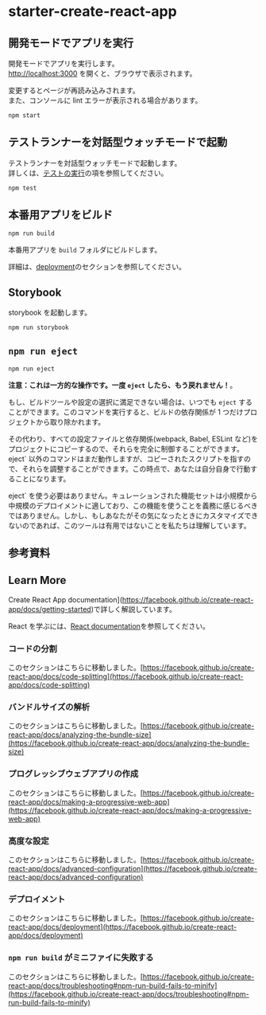 # starter-create-react-app

## 開発モードでアプリを実行

開発モードでアプリを実行します。  
[http://localhost:3000](http://localhost:3000) を開くと、ブラウザで表示されます。

変更するとページが再読み込みされます。  
また、コンソールに lint エラーが表示される場合があります。

```bash
npm start
```

## テストランナーを対話型ウォッチモードで起動

テストランナーを対話型ウォッチモードで起動します。  
詳しくは、[テストの実行](https://facebook.github.io/create-react-app/docs/running-tests)の項を参照してください。

```bash
npm test
```

## 本番用アプリをビルド

```bash
npm run build
```

本番用アプリを `build` フォルダにビルドします。

詳細は、[deployment](https://facebook.github.io/create-react-app/docs/deployment)のセクションを参照してください。

## Storybook

storybook を起動します。

```bash
npm run storybook
```

## `npm run eject`

```bash
npm run eject
```

**注意：これは一方的な操作です。一度 `eject` したら、もう戻れません！**。

もし、ビルドツールや設定の選択に満足できない場合は、いつでも `eject` することができます。このコマンドを実行すると、ビルドの依存関係が 1 つだけプロジェクトから取り除かれます。

その代わり、すべての設定ファイルと依存関係(webpack, Babel, ESLint など)をプロジェクトにコピーするので、それらを完全に制御することができます。eject` 以外のコマンドはまだ動作しますが、コピーされたスクリプトを指すので、それらを調整することができます。この時点で、あなたは自分自身で行動することになります。

eject` を使う必要はありません。キュレーションされた機能セットは小規模から中規模のデプロイメントに適しており、この機能を使うことを義務に感じるべきではありません。しかし、もしあなたがその気になったときにカスタマイズできないのであれば、このツールは有用ではないことを私たちは理解しています。

## 参考資料

## Learn More

Create React App documentation](https://facebook.github.io/create-react-app/docs/getting-started)で詳しく解説しています。

React を学ぶには、[React documentation](https://reactjs.org/)を参照してください。

### コードの分割

このセクションはこちらに移動しました。[https://facebook.github.io/create-react-app/docs/code-splitting](https://facebook.github.io/create-react-app/docs/code-splitting)

### バンドルサイズの解析

このセクションはこちらに移動しました。[https://facebook.github.io/create-react-app/docs/analyzing-the-bundle-size](https://facebook.github.io/create-react-app/docs/analyzing-the-bundle-size)

### プログレッシブウェブアプリの作成

このセクションはこちらに移動しました。[https://facebook.github.io/create-react-app/docs/making-a-progressive-web-app](https://facebook.github.io/create-react-app/docs/making-a-progressive-web-app)

### 高度な設定

このセクションはこちらに移動しました。[https://facebook.github.io/create-react-app/docs/advanced-configuration](https://facebook.github.io/create-react-app/docs/advanced-configuration)

### デプロイメント

このセクションはこちらに移動しました。[https://facebook.github.io/create-react-app/docs/deployment](https://facebook.github.io/create-react-app/docs/deployment)

### `npm run build` がミニファイに失敗する

このセクションはこちらに移動しました。[https://facebook.github.io/create-react-app/docs/troubleshooting#npm-run-build-fails-to-minify](https://facebook.github.io/create-react-app/docs/troubleshooting#npm-run-build-fails-to-minify)
